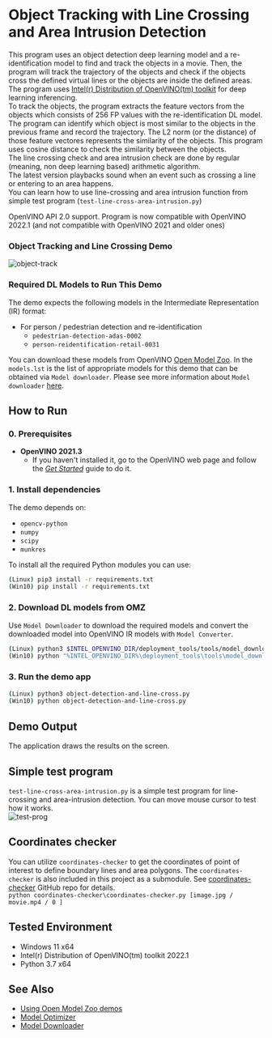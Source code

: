 # Object Tracking with Line Crossing and Area Intrusion Detection
This program uses an object detection deep learning model and a re-identification model to find and track the objects in a movie. Then, the program will track the trajectory of the objects and check if the objects cross the defined virtual lines or the objects are inside the defined areas. The program uses [Intel(r) Distribution of OpenVINO(tm) toolkit](https://software.intel.com/en-us/openvino-toolkit) for deep learning inferencing.    
To track the objects, the program extracts the feature vectors from the objects which consists of 256 FP values with the re-identification DL model. The program can identify which object is most similar to the objects in the previous frame and record the trajectory. The L2 norm (or the distance) of those feature vectores represents the similarity of the objects. This program uses cosine distance to check the similarity between the objects.  
The line crossing check and area intrusion check are done by regular (meaning, non deep learning based) arithmetic algorithm.  
The latest version playbacks sound when an event such as crossing a line or entering to an area happens.  
You can learn how to use line-crossing and area intrusion function from simple test program (`test-line-cross-area-intrusion.py`)  


OpenVINO API 2.0 support. Program is now compatible with OpenVINO 2022.1 (and not compatible with OpenVINO 2021 and older ones)  


### Object Tracking and Line Crossing Demo
![object-track](./resources/object-track.gif)


### Required DL Models to Run This Demo

The demo expects the following models in the Intermediate Representation (IR) format:

 * For person / pedestrian detection and re-identification
   * `pedestrian-detection-adas-0002`
   * `person-reidentification-retail-0031`

You can download these models from OpenVINO [Open Model Zoo](https://github.com/opencv/open_model_zoo).
In the `models.lst` is the list of appropriate models for this demo that can be obtained via `Model downloader`.
Please see more information about `Model downloader` [here](../../../tools/downloader/README.md).

## How to Run


### 0. Prerequisites
- **OpenVINO 2021.3**
  - If you haven't installed it, go to the OpenVINO web page and follow the [*Get Started*](https://software.intel.com/en-us/openvino-toolkit/documentation/get-started) guide to do it.  


### 1. Install dependencies  
The demo depends on:
- `opencv-python`
- `numpy`
- `scipy`
- `munkres`

To install all the required Python modules you can use:

``` sh
(Linux) pip3 install -r requirements.txt
(Win10) pip install -r requirements.txt
```

### 2. Download DL models from OMZ
Use `Model Downloader` to download the required models and convert the downloaded model into OpenVINO IR models with `Model Converter`.  
``` sh
(Linux) python3 $INTEL_OPENVINO_DIR/deployment_tools/tools/model_downloader/downloader.py --list models.lst
(Win10) python "%INTEL_OPENVINO_DIR%\deployment_tools\tools\model_downloader\downloader.py" --list models.lst
```

### 3. Run the demo app

``` sh
(Linux) python3 object-detection-and-line-cross.py
(Win10) python object-detection-and-line-cross.py
```

## Demo Output  
The application draws the results on the screen.


## Simple test program
`test-line-cross-area-intrusion.py` is a simple test program for line-crossing and area-intrusion detection. You can move mouse cursor to test how it works.  
![test-prog](./resources/test-program.gif)  


## Coordinates checker
You can utilize `coordinates-checker` to get the coordinates of point of interest to define boundary lines and area polygons. The `coordinates-checker` is also included in this project as a submodule. See [coordinates-checker](https://github.com/yas-sim/coordinates-checker) GitHub repo for details.     
`python coordinates-checker\coordinates-checker.py [image.jpg / movie.mp4 / 0 ]`  

## Tested Environment  
- Windows 11 x64  
- Intel(r) Distribution of OpenVINO(tm) toolkit 2022.1  
- Python 3.7 x64  

## See Also  
* [Using Open Model Zoo demos](../../README.md)  
* [Model Optimizer](https://docs.openvinotoolkit.org/latest/_docs_MO_DG_Deep_Learning_Model_Optimizer_DevGuide.html)  
* [Model Downloader](../../../tools/downloader/README.md)  
